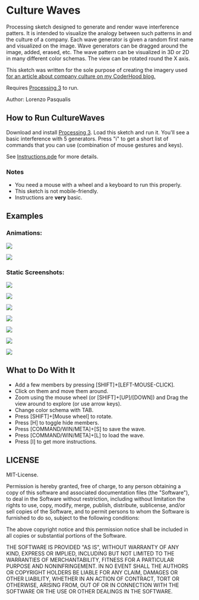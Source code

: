 # Culture Waves

Processing sketch designed to generate and render wave interference patters. It is intended to visualize the analogy between such patterns in and the culture of a company. Each wave generator is given a random first name and visualized on the image. Wave generators can be dragged around the image, added, erased, etc. The wave pattern can be visualized in 3D or 2D in many different color schemas. The view can be rotated round the X axis.

This sketch was written for the sole purpose of creating the imagery used [for an article about company culture on my CoderHood blog.](http://www.coderhood.com)

Requires [Processing 3](https://processing.org/download/) to run.

Author: Lorenzo Pasqualis

## How to Run CultureWaves
Download and install [Processing 3](https://processing.org/download/). Load this sketch and run it. You'll see a basic interference with 5 generators. Press "i" to get a short list of commands that you can use (combination of mouse gestures and keys).

See [Instructions.pde](https://github.com/lpasqualis/CultureWaves/blob/master/Instructions.pde) for more details.

### Notes
- You need a mouse with a wheel and a keyboard to run this properly.
- This sketch is not mobile-friendly.
- Instructions are **very** basic.

## Examples

### Animations:

![](imgs/ani1.gif)

![](imgs/ani2.gif)

### Static Screenshots:

![](imgs/BillAndJulie.png)

![](imgs/instructions.png)

![](imgs/CleanGroup.png)

![](imgs/Turbolence.png)

![](imgs/bw.png)

![](imgs/info.png)

![](imgs/RedAndBlackNoDepth.png)


## What to Do With It

- Add a few members by pressing [SHIFT]+[LEFT-MOUSE-CLICK].
- Click on them and move them around.
- Zoom using the mouse wheel (or [SHIFT]+[UP]/[DOWN]) and Drag the view around to explore (or use arrow keys).
- Change color schema with TAB.
- Press [SHIFT]+[Mouse wheel] to rotate.
- Press [H] to toggle hide members.
- Press [COMMAND/WIN/META]+[S] to save the wave.
- Press [COMMAND/WIN/META]+[L] to load the wave.
- Press [I] to get more instructions.


## LICENSE

MIT-License.

Permission is hereby granted, free of charge, to any person obtaining
a copy of this software and associated documentation files (the
"Software"), to deal in the Software without restriction, including
without limitation the rights to use, copy, modify, merge, publish,
distribute, sublicense, and/or sell copies of the Software, and to
permit persons to whom the Software is furnished to do so, subject to
the following conditions:

The above copyright notice and this permission notice shall be
included in all copies or substantial portions of the Software.

THE SOFTWARE IS PROVIDED "AS IS", WITHOUT WARRANTY OF ANY KIND,
EXPRESS OR IMPLIED, INCLUDING BUT NOT LIMITED TO THE WARRANTIES OF
MERCHANTABILITY, FITNESS FOR A PARTICULAR PURPOSE AND
NONINFRINGEMENT. IN NO EVENT SHALL THE AUTHORS OR COPYRIGHT HOLDERS BE
LIABLE FOR ANY CLAIM, DAMAGES OR OTHER LIABILITY, WHETHER IN AN ACTION
OF CONTRACT, TORT OR OTHERWISE, ARISING FROM, OUT OF OR IN CONNECTION
WITH THE SOFTWARE OR THE USE OR OTHER DEALINGS IN THE SOFTWARE.
